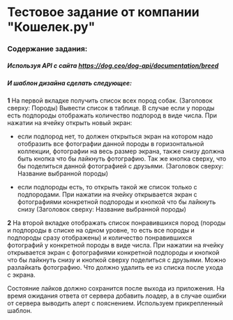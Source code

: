 # Тестовое задание от компании "Кошелек.ру"

### Содержание задания:

##### Используя API с сайта https://dog.ceo/dog-api/documentation/breed
##### И шаблон дизайна сделать следующее:

**1**
На первой вкладке получить список всех пород собак. (Заголовок сверху: Породы) Вывести список в таблице. В случае если у породы есть подпороды отображать количество подпород в виде числа. При нажатии на ячейку открыть новый экран:

- если подпород нет, то должен открыться экран на котором надо отобразить все фотографии данной породы в горизонтальной коллекции, фотографии на весь размер экрана, также снизу должна быть кнопка что бы лайкнуть фотографию. Так же кнопка сверху, что бы поделиться данной фотографией c друзьями. (Заголовок сверху: Название выбранной породы)

- если подпороды есть, то открыть такой же список только с подпородами. При нажатии на ячейку открывается экран с фотографиями конкретной подпороды и кнопкой что бы лайкнуть снизу (Заголовок сверху: Название выбранной породы)

**2**
На второй вкладке отображать список понравившихся пород (породы и подпороды в списке на одном уровне, то есть все породы и подпороды сразу отображены) и количество понравившихся фотографий у конкретной породы в виде числа. При нажатии на ячейку открывается экран с фотографиями конкретной подпороды и кнопкой что бы лайкнуть снизу и кнопкой сверху поделиться с друзьями. Можно разлайкать фотографию. Что должно удалить ее из списка после ухода с экрана.

Состояние лайков должно сохранится после выхода из приложения. На время ожидания ответа от сервера добавить лоадер, а в случае ошибки от сервера выводить алерт с пояснением. Используем прикрепленный шаблон.